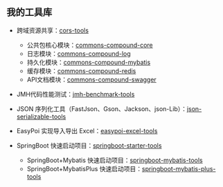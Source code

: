 ## 我的工具库

* 跨域资源共享：[cors-tools](cors-tools)
  * 公共包核心模块：[commons-compound-core](commons-compound-tools%2Fcommons-compound-core)
  * 日志模块：[commons-compound-log](commons-compound-tools%2Fcommons-compound-log)
  * 持久化模块：[commons-compound-mybatis](commons-compound-tools%2Fcommons-compound-mybatis)
  * 缓存模块：[commons-compound-redis](commons-compound-tools%2Fcommons-compound-redis)
  * API文档模块：[commons-compound-swagger](commons-compound-tools%2Fcommons-compound-swagger)

* JMH代码性能测试：[jmh-benchmark-tools](jmh-benchmark-tools)

* JSON 序列化工具（FastJson、Gson、Jackson、json-Lib）：[json-serializable-tools](json-serializable-tools)

* EasyPoi 实现导入导出 Excel：[easypoi-excel-tools](easypoi-excel-tools)

* SpringBoot 快速启动项目：[springboot-starter-tools](springboot-starter-tools)
  * SpringBoot+Mybatis 快速启动项目：[springboot-mybatis-tools](springboot-mybatis-tools)
  * SpringBoot+MybatisPlus 快速启动项目：[springboot-mybatis-plus-tools](springboot-mybatis-plus-tools)

